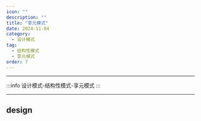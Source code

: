 ```yaml
---
icon: ""
description: ""
title: "享元模式"
date: 2024-11-04
category:
  - 设计模式
tag:
  - 结构性模式
  - 享元模式
order: 7
---
```


---

:::info
设计模式-结构性模式-享元模式
:::

---

## design

